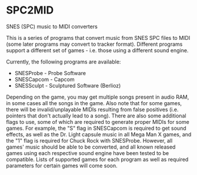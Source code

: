 # SPC2MID
SNES (SPC) music to MIDI converters

This is a series of programs that convert music from SNES SPC files to MIDI (some later programs may convert to tracker format). Different programs support a different set of games - i.e. those using a different sound engine.

Currently, the following programs are available:
 * SNESProbe - Probe Software
 * SNESCapcom - Capcom
 * SNESSculpt - Sculptured Software (Berlioz)

Depending on the game, you may get multiple songs present in audio RAM, in some cases all the songs in the game. Also note that for some games, there will be invalid/unplayable MIDIs resulting from false positives (i.e. pointers that don't actually lead to a song). There are also some additional flags to use, some of which are required to generate proper MIDIs for some games. For example, the "S" flag in SNESCapcom is required to get sound effects, as well as the Dr. Light capsule music in all Mega Man X games, and the "1" flag is required for Chuck Rock with SNESProbe. However, all games' music should be able to be converted, and all known released games using each respective sound engine have been tested to be compatible.
Lists of supported games for each program as well as required parameters for certain games will come soon.
